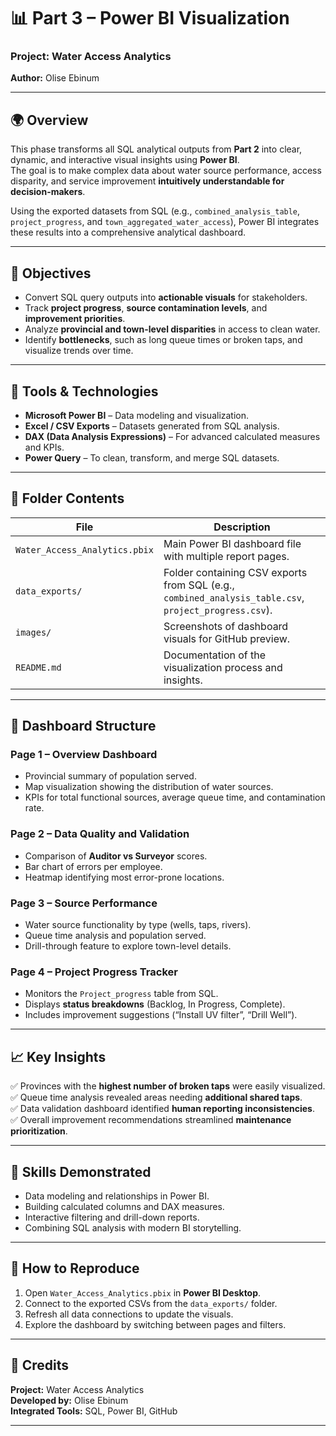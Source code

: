 # 📊 Part 3 – Power BI Visualization  
### Project: Water Access Analytics  
**Author:** Olise Ebinum  

---

## 🌍 Overview  
This phase transforms all SQL analytical outputs from **Part 2** into clear, dynamic, and interactive visual insights using **Power BI**.  
The goal is to make complex data about water source performance, access disparity, and service improvement **intuitively understandable for decision-makers**.

Using the exported datasets from SQL (e.g., `combined_analysis_table`, `project_progress`, and `town_aggregated_water_access`), Power BI integrates these results into a comprehensive analytical dashboard.

---

## 🎯 Objectives  
- Convert SQL query outputs into **actionable visuals** for stakeholders.  
- Track **project progress**, **source contamination levels**, and **improvement priorities**.  
- Analyze **provincial and town-level disparities** in access to clean water.  
- Identify **bottlenecks**, such as long queue times or broken taps, and visualize trends over time.  

---

## 🧰 Tools & Technologies  
- **Microsoft Power BI** – Data modeling and visualization.  
- **Excel / CSV Exports** – Datasets generated from SQL analysis.  
- **DAX (Data Analysis Expressions)** – For advanced calculated measures and KPIs.  
- **Power Query** – To clean, transform, and merge SQL datasets.  

---

## 📁 Folder Contents  

| File | Description |
|------|-------------|
| `Water_Access_Analytics.pbix` | Main Power BI dashboard file with multiple report pages. |
| `data_exports/` | Folder containing CSV exports from SQL (e.g., `combined_analysis_table.csv`, `project_progress.csv`). |
| `images/` | Screenshots of dashboard visuals for GitHub preview. |
| `README.md` | Documentation of the visualization process and insights. |

---

## 🧩 Dashboard Structure  

### **Page 1 – Overview Dashboard**
- Provincial summary of population served.  
- Map visualization showing the distribution of water sources.  
- KPIs for total functional sources, average queue time, and contamination rate.

### **Page 2 – Data Quality and Validation**
- Comparison of **Auditor vs Surveyor** scores.  
- Bar chart of errors per employee.  
- Heatmap identifying most error-prone locations.

### **Page 3 – Source Performance**
- Water source functionality by type (wells, taps, rivers).  
- Queue time analysis and population served.  
- Drill-through feature to explore town-level details.

### **Page 4 – Project Progress Tracker**
- Monitors the `Project_progress` table from SQL.  
- Displays **status breakdowns** (Backlog, In Progress, Complete).  
- Includes improvement suggestions (“Install UV filter”, “Drill Well”).  

---

## 📈 Key Insights  
✅ Provinces with the **highest number of broken taps** were easily visualized.  
✅ Queue time analysis revealed areas needing **additional shared taps**.  
✅ Data validation dashboard identified **human reporting inconsistencies**.  
✅ Overall improvement recommendations streamlined **maintenance prioritization**.

---

## 🧠 Skills Demonstrated  
- Data modeling and relationships in Power BI.  
- Building calculated columns and DAX measures.  
- Interactive filtering and drill-down reports.  
- Combining SQL analysis with modern BI storytelling.  

---

## 🚀 How to Reproduce  
1. Open `Water_Access_Analytics.pbix` in **Power BI Desktop**.  
2. Connect to the exported CSVs from the `data_exports/` folder.  
3. Refresh all data connections to update the visuals.  
4. Explore the dashboard by switching between pages and filters.  

---

## 📜 Credits  
**Project:** Water Access Analytics  
**Developed by:** Olise Ebinum  
**Integrated Tools:** SQL, Power BI, GitHub  

---

